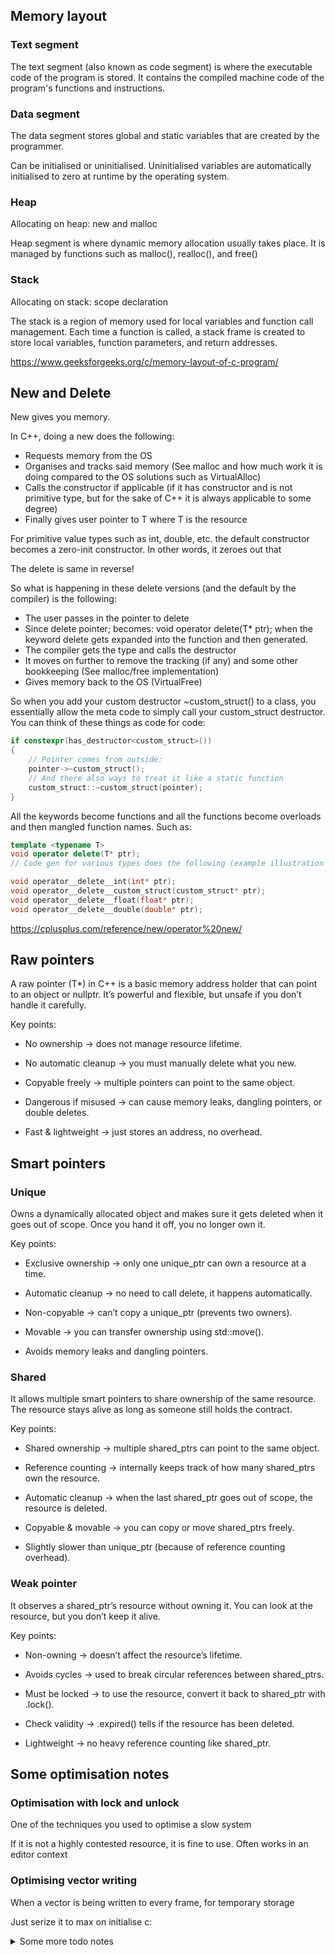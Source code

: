 ## Memory layout
    
### Text segment

The text segment (also known as code segment) is where the executable code of the program is stored. It contains the compiled machine code of the program's functions and instructions.

### Data segment

The data segment stores global and static variables that are created by the programmer.

Can be initialised or uninitialised. Uninitialised variables are automatically initialised to zero at runtime by the operating system.

### Heap

Allocating on heap: new and malloc

Heap segment is where dynamic memory allocation usually takes place. It is managed by functions such as malloc(), realloc(), and free()

### Stack

Allocating on stack: scope declaration

The stack is a region of memory used for local variables and function call management. Each time a function is called, a stack frame is created to store local variables, function parameters, and return addresses. 

https://www.geeksforgeeks.org/c/memory-layout-of-c-program/

## New and Delete

New gives you memory.

In C++, doing a new does the following:

- Requests memory from the OS
- Organises and tracks said memory (See malloc and how much work it is doing compared to the OS solutions such as VirtualAlloc)
- Calls the constructor if applicable (if it has constructor and is not primitive type, but for the sake of C++ it is always applicable to some degree)
- Finally gives user pointer to T where T is the resource

For primitive value types such as int, double, etc. the default constructor becomes a zero-init constructor. In other words, it zeroes out that

The delete is same in reverse!

So what is happening in these delete versions (and the default by the compiler) is the following:

- The user passes in the pointer to delete
- Since delete pointer; becomes: void operator delete(T* ptr); when the keyword delete gets expanded into the function and then generated.
- The compiler gets the type and calls the destructor
- It moves on further to remove the tracking (if any) and some other bookkeeping (See malloc/free implementation)
- Gives memory back to the OS (VirtualFree)

So when you add your custom destructor ~custom_struct() to a class, you essentially allow the meta code to simply call your custom_struct destructor.
You can think of these things as code for code: 

```CPP
if constexpr(has_destructor<custom_struct>()) 
{
    // Pointer comes from outside:
    pointer->~custom_struct();
    // And there also ways to treat it like a static function
    custom_struct::~custom_struct(pointer);
}
```

All the keywords become functions and all the functions become overloads and then mangled function names. Such as:

```CPP
template <typename T>
void operator delete(T* ptr);
// Code gen for various types does the following (example illustration only, different between compilers, etc):

void operator__delete__int(int* ptr);
void operator__delete__custom_struct(custom_struct* ptr);
void operator__delete__float(float* ptr);
void operator__delete__double(double* ptr);
```

https://cplusplus.com/reference/new/operator%20new/

## Raw pointers

A raw pointer (T*) in C++ is a basic memory address holder that can point to an object or nullptr. It’s powerful and flexible, but unsafe if you don’t handle it carefully.

Key points:

- No ownership → does not manage resource lifetime.

- No automatic cleanup → you must manually delete what you new.

- Copyable freely → multiple pointers can point to the same object.

- Dangerous if misused → can cause memory leaks, dangling pointers, or double deletes.

- Fast & lightweight → just stores an address, no overhead.

## Smart pointers

### Unique

Owns a dynamically allocated object and makes sure it gets deleted when it goes out of scope. Once you hand it off, you no longer own it.

Key points:

- Exclusive ownership → only one unique_ptr can own a resource at a time.

- Automatic cleanup → no need to call delete, it happens automatically.

- Non-copyable → can’t copy a unique_ptr (prevents two owners).

- Movable → you can transfer ownership using std::move().

- Avoids memory leaks and dangling pointers.

### Shared

It allows multiple smart pointers to share ownership of the same resource. The resource stays alive as long as someone still holds the contract.

Key points:

- Shared ownership → multiple shared_ptrs can point to the same object.

- Reference counting → internally keeps track of how many shared_ptrs own the resource.

- Automatic cleanup → when the last shared_ptr goes out of scope, the resource is deleted.

- Copyable & movable → you can copy or move shared_ptrs freely.

- Slightly slower than unique_ptr (because of reference counting overhead).

### Weak pointer

It observes a shared_ptr’s resource without owning it. You can look at the resource, but you don’t keep it alive.

Key points:

- Non-owning → doesn’t affect the resource’s lifetime.

- Avoids cycles → used to break circular references between shared_ptrs.

- Must be locked → to use the resource, convert it back to shared_ptr with .lock().

- Check validity → .expired() tells if the resource has been deleted.

- Lightweight → no heavy reference counting like shared_ptr.

## Some optimisation notes

### Optimisation with lock and unlock

One of the techniques you used to optimise a slow system

If it is not a highly contested resource, it is fine to use. Often works in an editor context

### Optimising vector writing

When a vector is being written to every frame, for temporary storage

Just serize it to max on initialise c:

<details>

<summary>Some more todo notes</summary>

## Notes

- Render passes

- 3 kinds of buffers (d3d or something? I forgot)

- Rendering barrier. When render targets are being written to one after another, and it's not done so, it flickers

- Different kinds of allocators

Linear allocator used every loop to store data from dynamic objects

- Rendered things can be constant (textures of entities or similar) or dynamic if they're changing. And the frequency would be every frame unlesss special cases

- Heard of bindless?

Yes

</details>
